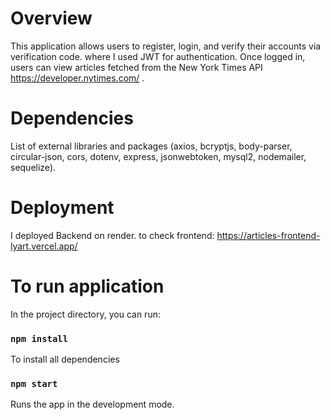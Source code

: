 # Overview

This application allows users to register, login, and verify their accounts via
verification code. where I used JWT for authentication. Once logged in, users
can view articles fetched from the New York Times API
https://developer.nytimes.com/ .

# Dependencies

List of external libraries and packages (axios, bcryptjs, body-parser,
circular-json, cors, dotenv, express, jsonwebtoken, mysql2, nodemailer,
sequelize).

# Deployment

I deployed Backend on render. to check frontend:
https://articles-frontend-lyart.vercel.app/

# To run application

In the project directory, you can run:

### `npm install`

To install all dependencies

### `npm start`

Runs the app in the development mode.
